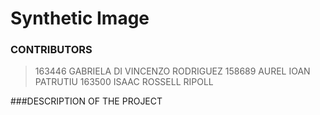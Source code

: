 # Synthetic Image

### CONTRIBUTORS

>163446 GABRIELA DI VINCENZO RODRIGUEZ
158689 AUREL IOAN PATRUTIU 
163500 ISAAC ROSSELL RIPOLL

###DESCRIPTION OF THE PROJECT
